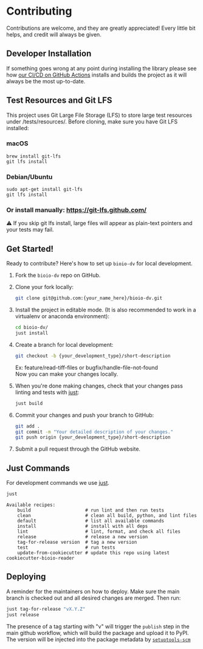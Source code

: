 # Contributing

Contributions are welcome, and they are greatly appreciated! Every little bit
helps, and credit will always be given.

## Developer Installation

If something goes wrong at any point during installing the library please see how
[our CI/CD on GitHub Actions](.github/workflows/build-main.yml) installs and builds the
project as it will always be the most up-to-date.

## Test Resources and Git LFS

   This project uses Git Large File Storage (LFS) to store large test resources under /tests/resources/.
   Before cloning, make sure you have Git LFS installed:

   ### macOS
   ```
   brew install git-lfs
   git lfs install
   ```

   ### Debian/Ubuntu
   ```
   sudo apt-get install git-lfs
   git lfs install
   ```

   ### Or install manually: https://git-lfs.github.com/

   ⚠️ If you skip git lfs install, large files will appear as plain-text pointers and your tests may fail.

## Get Started!

Ready to contribute? Here's how to set up `bioio-dv` for local development.

1. Fork the `bioio-dv` repo on GitHub.

2. Clone your fork locally:

    ```bash
    git clone git@github.com:{your_name_here}/bioio-dv.git
    ```

3. Install the project in editable mode. (It is also recommended to work in a virtualenv or anaconda environment):

    ```bash
    cd bioio-dv/
    just install
    ```

4. Create a branch for local development:

    ```bash
    git checkout -b {your_development_type}/short-description
    ```

    Ex: feature/read-tiff-files or bugfix/handle-file-not-found<br>
    Now you can make your changes locally.

5. When you're done making changes, check that your changes pass linting and
   tests with [just](https://github.com/casey/just):

    ```bash
    just build
    ```

6. Commit your changes and push your branch to GitHub:

    ```bash
    git add .
    git commit -m "Your detailed description of your changes."
    git push origin {your_development_type}/short-description
    ```

7. Submit a pull request through the GitHub website.

## Just Commands

For development commands we use [just](https://github.com/casey/just).

```bash
just
```
```
Available recipes:
    build                    # run lint and then run tests
    clean                    # clean all build, python, and lint files
    default                  # list all available commands
    install                  # install with all deps
    lint                     # lint, format, and check all files
    release                  # release a new version
    tag-for-release version  # tag a new version
    test                     # run tests
    update-from-cookiecutter # update this repo using latest cookiecutter-bioio-reader
```

## Deploying

A reminder for the maintainers on how to deploy.
Make sure the main branch is checked out and all desired changes
are merged. Then run:

```bash
just tag-for-release "vX.Y.Z"
just release
```

The presence of a tag starting with "v" will trigger the `publish` step in the
main github workflow, which will build the package and upload it to PyPI. The
version will be injected into the package metadata by
[`setuptools-scm`](https://github.com/pypa/setuptools_scm)
